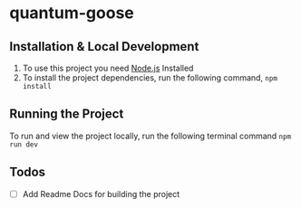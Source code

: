 # quantum-goose

## Installation & Local Development

1. To use this project you need [Node.js](https://nodejs.org/en/) Installed
2. To install the project dependencies, run the following command, `npm install`

## Running the Project

To run and view the project locally, run the following terminal command `npm run dev`

## Todos

- [ ] Add Readme Docs for building the project
